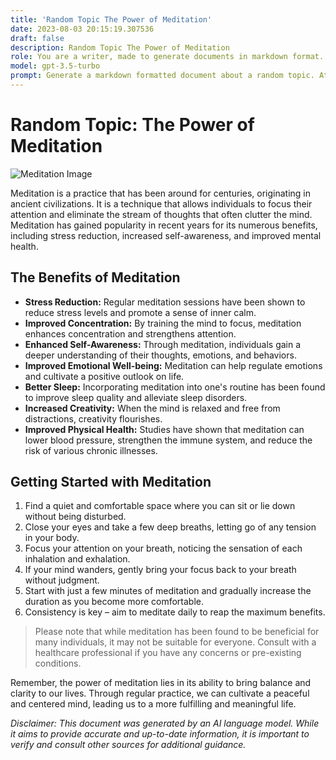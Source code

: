 ```yaml
---
title: 'Random Topic The Power of Meditation'
date: 2023-08-03 20:15:19.307536
draft: false
description: Random Topic The Power of Meditation
role: You are a writer, made to generate documents in markdown format. It is very important that all of the documents you generate are in valid markdown format.
model: gpt-3.5-turbo
prompt: Generate a markdown formatted document about a random topic. At the bottom, include a disclaimer explaining that the document was generated by you. The first line of the document should be the title. Make sure that the entire document is in proper markdown format, using a mix of various tags to make the document visually appealing.
---
```


# Random Topic: The Power of Meditation

![Meditation Image](https://example.com/meditation-image.jpg)

Meditation is a practice that has been around for centuries, originating in ancient civilizations. It is a technique that allows individuals to focus their attention and eliminate the stream of thoughts that often clutter the mind. Meditation has gained popularity in recent years for its numerous benefits, including stress reduction, increased self-awareness, and improved mental health.

## The Benefits of Meditation

- **Stress Reduction:** Regular meditation sessions have been shown to reduce stress levels and promote a sense of inner calm.
- **Improved Concentration:** By training the mind to focus, meditation enhances concentration and strengthens attention.
- **Enhanced Self-Awareness:** Through meditation, individuals gain a deeper understanding of their thoughts, emotions, and behaviors.
- **Improved Emotional Well-being:** Meditation can help regulate emotions and cultivate a positive outlook on life.
- **Better Sleep:** Incorporating meditation into one's routine has been found to improve sleep quality and alleviate sleep disorders.
- **Increased Creativity:** When the mind is relaxed and free from distractions, creativity flourishes.
- **Improved Physical Health:** Studies have shown that meditation can lower blood pressure, strengthen the immune system, and reduce the risk of various chronic illnesses.

## Getting Started with Meditation

1. Find a quiet and comfortable space where you can sit or lie down without being disturbed.
2. Close your eyes and take a few deep breaths, letting go of any tension in your body.
3. Focus your attention on your breath, noticing the sensation of each inhalation and exhalation.
4. If your mind wanders, gently bring your focus back to your breath without judgment.
5. Start with just a few minutes of meditation and gradually increase the duration as you become more comfortable.
6. Consistency is key – aim to meditate daily to reap the maximum benefits.

> Please note that while meditation has been found to be beneficial for many individuals, it may not be suitable for everyone. Consult with a healthcare professional if you have any concerns or pre-existing conditions.

Remember, the power of meditation lies in its ability to bring balance and clarity to our lives. Through regular practice, we can cultivate a peaceful and centered mind, leading us to a more fulfilling and meaningful life.

*Disclaimer: This document was generated by an AI language model. While it aims to provide accurate and up-to-date information, it is important to verify and consult other sources for additional guidance.*